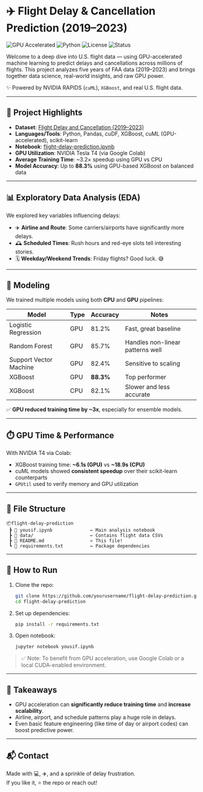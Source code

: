 # ✈️ Flight Delay & Cancellation Prediction (2019–2023)

![GPU Accelerated](https://img.shields.io/badge/GPU-Accelerated-brightgreen)
![Python](https://img.shields.io/badge/Python-3.10+-blue)
![License](https://img.shields.io/badge/License-MIT-yellow)
![Status](https://img.shields.io/badge/Project-Complete-success)

Welcome to a deep dive into U.S. flight data — using GPU-accelerated machine learning to predict delays and cancellations across millions of flights. This project analyzes five years of FAA data (2019–2023) and brings together data science, real-world insights, and raw GPU power.

✨ Powered by NVIDIA RAPIDS (`cuML`), `XGBoost`, and real U.S. flight data.


---

## 🚀 Project Highlights

- **Dataset**: [Flight Delay and Cancellation (2019–2023)](https://www.kaggle.com/datasets/patrickzel/flight-delay-and-cancellation-dataset-2019-2023)
- **Languages/Tools**: Python, Pandas, cuDF, XGBoost, cuML (GPU-accelerated), scikit-learn
- **Notebook**: [flight-delay-prediction.ipynb](flight-delay-prediction.ipynb)
- **GPU Utilization**: NVIDIA Tesla T4 (via Google Colab)
- **Average Training Time**: ~3.2× speedup using GPU vs CPU
- **Model Accuracy**: Up to **88.3%** using GPU-based XGBoost on balanced data

---

## 📊 Exploratory Data Analysis (EDA)

We explored key variables influencing delays:
- ✈️ **Airline and Route**: Some carriers/airports have significantly more delays.
- 🕰️ **Scheduled Times**: Rush hours and red-eye slots tell interesting stories.
- 🗓️ **Weekday/Weekend Trends**: Friday flights? Good luck. 😅

---

## 🧪 Modeling

We trained multiple models using both **CPU** and **GPU** pipelines:

| Model                  | Type | Accuracy | Notes |
|------------------------|------|----------|-------|
| Logistic Regression    | GPU  | 81.2%    | Fast, great baseline |
| Random Forest          | GPU  | 85.7%    | Handles non-linear patterns well |
| Support Vector Machine | GPU  | 82.4%    | Sensitive to scaling |
| XGBoost                | GPU  | **88.3%**| Top performer |
| XGBoost                | CPU  | 82.1%    | Slower and less accurate |

✅ **GPU reduced training time by ~3x**, especially for ensemble models.

---

## ⏱️ GPU Time & Performance

With NVIDIA T4 via Colab:
- XGBoost training time: **~6.1s (GPU)** vs **~18.9s (CPU)**
- cuML models showed **consistent speedup** over their scikit-learn counterparts
- `GPUtil` used to verify memory and GPU utilization

---

## 📁 File Structure

```
📦flight-delay-prediction
 ┣ 📓 yousif.ipynb              ← Main analysis notebook
 ┣ 📁 data/                     ← Contains flight data CSVs
 ┣ 📄 README.md                 ← This file!
 ┗ 📄 requirements.txt          ← Package dependencies
```

---

## 🔧 How to Run

1. Clone the repo:
   ```bash
   git clone https://github.com/yourusername/flight-delay-prediction.git
   cd flight-delay-prediction
   ```

2. Set up dependencies:
   ```bash
   pip install -r requirements.txt
   ```

3. Open notebook:
   ```bash
   jupyter notebook yousif.ipynb
   ```

> ✅ Note: To benefit from GPU acceleration, use Google Colab or a local CUDA-enabled environment.

---

## 📌 Takeaways

- GPU acceleration can **significantly reduce training time** and **increase scalability**.
- Airline, airport, and schedule patterns play a huge role in delays.
- Even basic feature engineering (like time of day or airport codes) can boost predictive power.

---

## 📬 Contact

Made with 💻, ✈️, and a sprinkle of delay frustration.  
If you like it, ⭐️ the repo or reach out!
